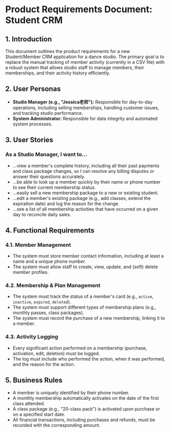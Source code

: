 # Product Requirements Document: Student CRM

## 1. Introduction

This document outlines the product requirements for a new Student/Member CRM application for a dance studio. The primary goal is to replace the manual tracking of member activity (currently in a CSV file) with a robust system that allows studio staff to manage members, their memberships, and their activity history efficiently.

## 2. User Personas

*   **Studio Manager (e.g., "Jessica老师"):** Responsible for day-to-day operations, including selling memberships, handling customer issues, and tracking studio performance.
*   **System Administrator:** Responsible for data integrity and automated system processes.

## 3. User Stories

### As a Studio Manager, I want to...

*   ...view a member's complete history, including all their past payments and class package changes, so I can resolve any billing disputes or answer their questions accurately.
*   ...be able to look up a member quickly by their name or phone number to see their current membership status.
*   ...easily sell a new membership package to a new or existing student.
*   ...edit a member's existing package (e.g., add classes, extend the expiration date) and log the reason for the change.
*   ...see a list of all membership activities that have occurred on a given day to reconcile daily sales.

## 4. Functional Requirements

### 4.1. Member Management
- The system must store member contact information, including at least a name and a unique phone number.
- The system must allow staff to create, view, update, and (soft) delete member profiles.

### 4.2. Membership & Plan Management
- The system must track the status of a member's card (e.g., `active`, `inactive`, `expired`, `deleted`).
- The system must support different types of membership plans (e.g., monthly passes, class packages).
- The system must record the purchase of a new membership, linking it to a member.

### 4.3. Activity Logging
- Every significant action performed on a membership (purchase, activation, edit, deletion) must be logged.
- The log must include who performed the action, when it was performed, and the reason for the action.

## 5. Business Rules

- A member is uniquely identified by their phone number.
- A monthly membership automatically activates on the date of the first class attended.
- A class package (e.g., "20-class pack") is activated upon purchase or on a specified start date.
- All financial transactions, including purchases and refunds, must be recorded with the corresponding amount.
